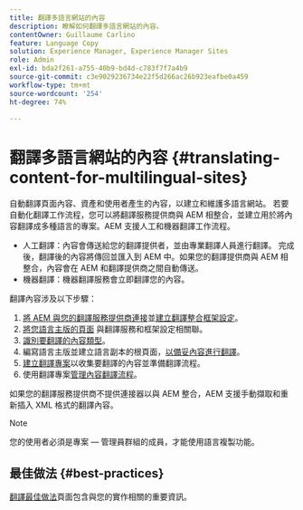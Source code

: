 ```yaml
---
title: 翻譯多語言網站的內容
description: 瞭解如何翻譯多語言網站的內容。
contentOwner: Guillaume Carlino
feature: Language Copy
solution: Experience Manager, Experience Manager Sites
role: Admin
exl-id: bda2f261-a755-40b9-bd4d-c783f7f7a4b9
source-git-commit: c3e9029236734e22f5d266ac26b923eafbe0a459
workflow-type: tm+mt
source-wordcount: '254'
ht-degree: 74%

---
```


# 翻譯多語言網站的內容 {#translating-content-for-multilingual-sites}

自動翻譯頁面內容、資產和使用者產生的內容，以建立和維護多語言網站。 若要自動化翻譯工作流程，您可以將翻譯服務提供商與 AEM 相整合，並建立用於將內容翻譯成多種語言的專案。AEM 支援人工和機器翻譯工作流程。

* 人工翻譯：內容會傳送給您的翻譯提供者，並由專業翻譯人員進行翻譯。 完成後，翻譯後的內容將傳回並匯入到 AEM 中。如果您的翻譯提供商與 AEM 相整合，內容會在 AEM 和翻譯提供商之間自動傳送。
* 機器翻譯：機器翻譯服務會立即翻譯您的內容。

翻譯內容涉及以下步驟：

1. [將 AEM 與您的翻譯服務提供商連接](/help/sites-administering/tc-tic.md#connecting-to-a-translation-service-provider)並[建立翻譯整合框架設定](/help/sites-administering/tc-tic.md)。
1. [將您語言主版的頁面](/help/sites-administering/tc-tic.md#configuring-pages-for-translation) 與翻譯服務和框架設定相關聯。
1. [識別要翻譯的內容類型](/help/sites-administering/tc-rules.md)。
1. 編寫語言主版並建立語言副本的根頁面，[以備妥內容進行翻譯](/help/sites-administering/tc-prep.md)。
1. [建立翻譯專案](/help/sites-administering/tc-manage.md)以收集要翻譯的內容並準備翻譯流程。
1. 使用翻譯專案[管理內容翻譯流程](/help/sites-administering/tc-manage.md)。

如果您的翻譯服務提供商不提供連接器以與 AEM 整合，AEM 支援手動擷取和重新插入 XML 格式的翻譯內容。

>[!NOTE]
>
>您的使用者必須是專案 — 管理員群組的成員，才能使用語言複製功能。

## 最佳做法 {#best-practices}

[翻譯最佳做法](/help/sites-administering/tc-bp.md)頁面包含與您的實作相關的重要資訊。
